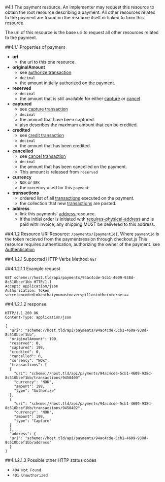 #4.1 The payment resource.
An implementer may request this resource to obtain the root resource describing a payment.
All other resources related to the payment are found on the resource itself or linked to from this resource.

The uri of this resource is the base uri to request all other resources related to the payment.

##4.1.1 Properties of payment
 * **uri**
    * the uri to this one resource.
 * **originalAmount**
    * see [authorize transaction](transaction/#authorize)    
    * `decimal`
    * the amount initially authorized on the payment.
 * **reserved**    
    * `decimal`
    * the amount that is still available for either [capture](transaction/#capture) or [cancel](transaction/#cancel)    
 * **captured**
    * see [capture transaction](transaction/#capture)
    * `decimal`
    * the amount that have been captured.
    * also describes the maximum amount that can be credited.
 * **credited**
    * see [credit transaction](transaction/#credit)
    * `decimal`
    * the amount that has been credited.
 * **cancelled**
    * see [cancel transaction](transaction/#cancel)
    * `decimal`
    * the amount that has been cancelled on the payment.
    * This amount is released from `reserved`    
 * **currency**    
    * `NOK` or `SEK`
    * the currency used for this `payment`
 * **transactions**
    * ordered list of all [transactions](transaction) executed on the payment.
    * the collection that new [transactions](transaction) are posted.
 * **address**
    * link this payments' [address ](address) resource.
    * if the initial order is initiated with [requires-physical-address](configurationReference/#requires-physical-address) and is paid with invoice, any shipping MUST be delivered to this address.



##4.1.2 Resource URI
Resource:  `/payments/{paymentId}`, Where `paymentId` is the token recieved from the paymentsession through checkout.js
This resource requires authentication, authorizing the owner of the payment. see [Authentication](authentication/#back-end-authentication)

##4.1.2.1 Supported HTTP Verbs
Method:    `GET`


##4.1.2.1.1 Example request
```HTTP
GET scheme://host.tld/api/payments/94ac4cde-5cb1-4609-938d-8c510bcef1bb HTTP/1.1
Accept: application/json
Authorization: Token secretencodedtokenthatyoumustneverspillontotheinternet==
```
##4.1.2.1.2 response:
```HTTP
HTTP/1.1 200 OK
Content-Type: application/json

{
  "uri": "scheme://host.tld/api/payments/94ac4cde-5cb1-4609-938d-8c510bcef1bb",
  "originalAmount": 199,
  "reserved": 0,
  "captured": 199,
  "credited": 0,
  "cancelled": 0,
  "currency": "NOK",  
  "transactions": [
  {
    "uri": "scheme://host.tld/api/payments/94ac4cde-5cb1-4609-938d-8c510bcef1bb/transactions/9450400",
    "currency": "NOK",
    "amount": 199,
    "type": "Authorize"
  },
  {
    "uri": "scheme://host.tld/api/payments/94ac4cde-5cb1-4609-938d-8c510bcef1bb/transactions/9450402",
    "currency": "NOK",
    "amount": 199,
    "type": "Capture"
  }
  ],
  "address": {
  "uri": "scheme://host.tld/api/payments/94ac4cde-5cb1-4609-938d-8c510bcef1bb/address"
  }
}
```
##4.1.2.1.3 Possible other HTTP status codes
 * `404 Not Found`
 * `401 Unauthorized`
